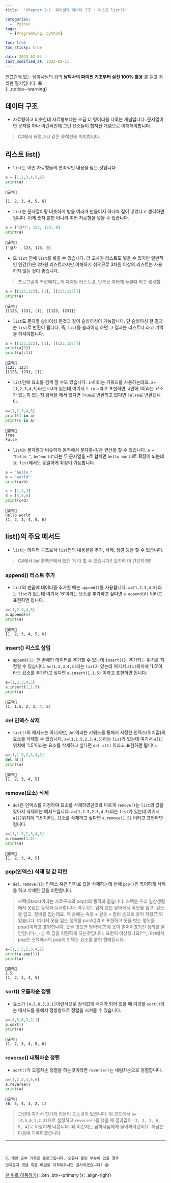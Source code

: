 ```yaml
---
title:  "Chapter 2-1. 파이썬의 데이터 구조 : 리스트 list()" 

categories:
  -  Python
tags:
  - [Programming, python]

toc: true
toc_sticky: true

date: 2023-02-04
last_modified_at: 2023-02-11
---
```


인프런에 있는 남박사님의 강의 **남박사의 파이썬 기초부터 실전 100% 활용** 를 듣고 정리한 필기입니다. 😀  
{: .notice--warning}

## 데이터 구조
- 자료형하고 비슷한데 자료형보다는 조금 더 덩어리를 다루는 개념입니다. 문자열이면 문자열 하나 이런식인데 그런 요소들이 합쳐진 개념으로 이해해야합니다.
> C#에서 배열, list 같은 콜렉션을 의미합니다.


## 리스트 list()
- `list`는 어떤 자료형들의 연속적인 내용을 담는 것입니다.

```python
a = [1,2,3,4,5,6]
print(a)
```

```
💎출력💎

[1, 2, 3, 4, 5, 6]
```

- `list`는 문자열이랑 비슷하게 방을 여러개 만들어서 하나씩 집어 넣었다고 생각하면 됩니다. 이게 숫자 뿐만 아니라 여러 자료형을 넣을 수 있습니다.

```python
a = ["글자", 123, 123, 0]
print(a)
```

```
💎출력💎
['글자', 123, 123, 0]
```

- 또 `list` 안에 `list`를 넣을 수 있습니다. 더 고차원 리스트도 넣을 수 있지만 일반적인 인간(?)은 2차원 리스트까지만 이해하기 쉬우므로 3차원 이상의 리스트는 사용하지 않는 것이 좋습니다.
> 프로그램이 복잡해지는게 다차원 리스트랑, 반복문 여러개 돌릴때 라고 생각함.

```python
a = [[123,123], [1], [[123,123]]]
print(a)
```

```
💎출력💎
[[123, 123], [1], [[123, 123]]]
```

- `list`도 문자열 슬라이싱 한것과 같이 슬라이싱이 가능합니다. 단 슬라이싱 한 결과는 `list`로 반환이 됩니다. 즉, `list`를 슬라이싱 하면 그 결과는 리스트다 라고 기억을 하셔야합니다.

```python
a = [[123,123], [1], [[123,123]]]
print(a[0])
print(a[:2])
```

```
💎출력💎
[123, 123]
[[123, 123], [1]]
```

- `list`안에 요소를 검색 할 수도 있습니다. `in`이라는 키워드를 사용하는데요. `a=[1,2,3,4,5]`라는 list가 있는데 여기서 `1 in a`라고 표현하면, a안에 1이라는 요소가 있는지 없는지 검색을 해서 있다면 `True`로 반환되고 없다면 `False`로 반환됩니다.

```python
a=[1,2,3,4,5]
print(1 in a)
print(6 in a)
```

```
💎출력💎
True
False
```

- `list`는 문자열과 비슷하게 동작해서 문자열`+`같은 연산을 할 수 있습니다. `a = "hello "`, `b="world"`라는 두 문자열을 `+`로 합치면 `hello world`로 확장이 되는데요. `list`에서도 동일하게 확장이 가능합니다.


```python
a = "hello "
b = "world"
print(a+b)

c = [1,2,3]
d = [4,5,6]
print(c+d)
```

```
💎출력💎
hello world
[1, 2, 3, 4, 5, 6]
```


## list()의 주요 메서드
- `list`는 데이터 구조로서 `list`안의 내용물을 추가, 삭제, 정렬 등을 할 수 있습니다.
> C#에서 list 콜렉션에서 했던 거 다 할 수 있습니다!! 오히려 더 간단하게!!

### append() 리스트 추가
- `list`의 맨끝에 데이터를 추가할 때는 `append()`를 사용합니다. `a=[1,2,3,4,5]`라는 `list`가 있는데 여기서 '6'이라는 요소를 추가하고 싶다면 `a.append(6)` 이라고 표현하면 됩니다.

```python
a=[1,2,3,4,5]
a.append(6)
print(a)
```

```
💎출력💎
[1, 2, 3, 4, 5, 6]
```

### insert() 리스트 삽입
- `append()`는 맨 끝에만 데이터를 추가할 수 있는데 `insert()`는 추가되는 위치를 지정할 수 있습니다. `a=[1,2,3,4,5]`라는 `list`가 있는데 여기서 `a[1]`위치에 '1.5'이라는 요소를 추가하고 싶다면 `a.insert(1,1.5)` 이라고 표현하면 됩니다.

```python
a=[1,2,3,4,5]
a.insert(1,1.5)
print(a)
```

```
💎출력💎
[1, 1.5, 2, 3, 4, 5]
```
### del 인덱스 삭제
- `list()`의 메서드는 아니지만, `del`이라는 키워드를 통해서 지정한 인덱스(위치값)의 요소를 삭제할 수 있습니다. `a=[1,1.5,2,3,4,5]`라는 `list`가 있는데 여기서 `a[1]`위치에 '1.5'이라는 요소를 삭제하고 싶다면 `del a[1]` 이라고 표현하면 됩니다.

```python
a=[1,1.5,2,3,4,5]
del a[1]
print(a)
```

```
💎출력💎
[1, 2, 3, 4, 5]
```

### remove(요소) 삭제
- `del`은 인덱스를 지정하여 요소를 삭제하였던것과 다르게 `remove()`는 `list`의 값을 찾아서 삭제하는 메서드입니다. `a=[1,1.5,2,3,4,5]`라는 `list`가 있는데 여기서 `a[1]`위치에 '1.5'이라는 요소를 삭제하고 싶다면 `a.remove(1.5)` 이라고 표현하면 됩니다.

```python
a=[1,1.5,2,3,4,5]
a.remove(1.5)
print(a)
```

```
💎출력💎
[1, 2, 3, 4, 5]
```

### pop(인덱스) 삭제 및 값 리턴
- `del`, `remove()`는 인덱스 혹은 인자로 값을 삭제하는데 반해 `pop()`은 특이하게 삭제를 하고 삭제한 값을 리턴합니다.
> 스택(Stack)이라는 자료구조의 pop()의 동작과 같습니다. 스택은 우리 일상생활에서 옷입는 동작과 유사합니다. 아무것도 입지 않은 상태에서 속옷을 입고, 겉옷을 입고, 잠바를 입는데요. 제 몸에는 속옷 + 겉옷 + 잠바 순으로 옷이 저장(?)되었습니다. 여기서 옷을 입는 행위를 push()라고 표현하고 옷을 벗는 행위를 pop()이라고 표현합니다. 옷을 벗으면 방바닥(?)에 옷이 떨어지죠?(전 정리를 잘 안합니다-_-;;) 즉 값을 리턴하게 되는것입니다. 표현이 이상했나요?^^;; list에서 pop은 스택에서의 pop에 인덱스 요소를 붙힌 형태입니다.

```python
a=[1,1.5,2,3,4,5]
print(a.pop(1))
print(a)
```

```
💎출력💎
1.5
[1, 2, 3, 4, 5]
```

### sort() 오름차순 정렬
- 요소가 `[4,5,6,3,2,1]`이런식으로 정식없게 배치가 되어 있을 때 이것을 `sort()`라는 메서드를 통해서 정방향으로 정렬을 시켜줄 수 있습니다.

```python
a=[4,5,6,3,2,1]
a.sort()
print(a)
```

```
💎출력💎
[1, 2, 3, 4, 5, 6]
```

### reverse() 내림차순 정렬
- `sort()`가 오름차순 정렬을 하는것이라면 `reverse()`는 내림차순으로 정렬합니다.

```python
a=[1,2,3,4,5,6]
a.reverse()
print(a)
```

```
💎출력💎
[6, 5, 4, 3, 2, 1]
```

> 그런데 여기서 한가지 의문이 드는것이 있습니다. 위 코드에서 `a=[4,5,6,1,2,3]`으로 설정하고 `reverse()`를 했을 때 결과값이 `[3, 2, 1, 6, 5, 4]`로 이상하게 나옵니다. 왜 이런지는 남박사님에게 물어봐야겠어요. 해답은 다음에 기록하겠습니다.

***
<br>

    🌜 개인 공부 기록용 블로그입니다. 오류나 틀린 부분이 있을 경우 
    언제든지 댓글 혹은 메일로 지적해주시면 감사하겠습니다! 😄

[맨 위로 이동하기](#){: .btn .btn--primary }{: .align-right}